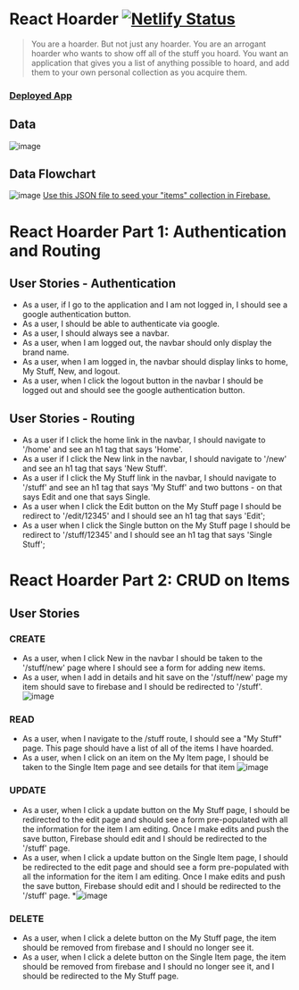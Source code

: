 # React Hoarder [![Netlify Status](https://api.netlify.com/api/v1/badges/a203a7d2-c3dd-4ef3-b199-76dbc2fb382b/deploy-status)](https://app.netlify.com/sites/squadjs-react-hoarder/deploys)


> You are a hoarder. But not just any hoarder. You are an arrogant hoarder who wants to show off all of the stuff you hoard. You want an application that gives you a list of anything possible to hoard, and add them to your own personal collection as you acquire them.

### [Deployed App](https://squadjs-react-hoarder.netlify.app)

## Data
![image](https://user-images.githubusercontent.com/86808221/139348379-3794f7f6-dd00-40f1-ae44-4f654bcd059f.png)

## Data Flowchart
![image](https://user-images.githubusercontent.com/86808221/139351620-6609248b-61bf-4bb7-98ee-34c7535ef03d.png)
[Use this JSON file to seed your "items" collection in Firebase.](./items.json)

# React Hoarder Part 1: Authentication and Routing

## User Stories - Authentication

* As a user, if I go to the application and I am not logged in, I should see a google authentication button.
* As a user, I should be able to authenticate via google.
* As a user, I should always see a navbar.
* As a user, when I am logged out, the navbar should only display the brand name.
* As a user, when I am logged in, the navbar should display links to home, My Stuff, New, and logout.
* As a user, when I click the logout button in the navbar I should be logged out and should see the google authentication button.

## User Stories - Routing
* As a user if I click the home link in the navbar, I should navigate to '/home'  and see an h1 tag that says 'Home'.
* As a user if I click the New link in the navbar, I should navigate to '/new'  and see an h1 tag that says 'New Stuff'.
* As a user if I click the My Stuff link in the navbar, I should navigate to '/stuff'  and see an h1 tag that says 'My Stuff' and two buttons - on that says Edit and one that says Single.
* As a user when I click the Edit button on the My Stuff page I should be redirect to '/edit/12345' and I should see an h1 tag that says 'Edit';
* As a user when I click the Single button on the My Stuff page I should be redirect to '/stuff/12345' and I should see an h1 tag that says 'Single Stuff';

# React Hoarder Part 2: CRUD on Items

## User Stories

### CREATE
* As a user, when I click New in the navbar I should be taken to the '/stuff/new' page where I should see a form for adding new items.
* As a user, when I add in details and hit save on the '/stuff/new' page my item should save to firebase and I should be redirected to '/stuff'.
![image](https://user-images.githubusercontent.com/86808221/139516451-cc940555-85ed-4637-8ada-f897d5b51411.png)
### READ
* As a user, when I navigate to the /stuff route, I should see a "My Stuff" page. This page should have a list of all of the items I have hoarded.
* As a user, when I click on an item on the My Item page, I should be taken to the Single Item page and see details for that item
![image](https://user-images.githubusercontent.com/86808221/139516353-8d96e5bc-3757-4069-9759-792abce1e286.png)
### UPDATE
* As a user, when I click a update button on the My Stuff page, I should be redirected to the edit page and should see a form pre-populated with all the information for the item I am editing.  Once I make edits and push the save button, Firebase should edit and I should be redirected to the '/stuff' page.
* As a user, when I click a update button on the Single Item page, I should be redirected to the edit page and should see a form pre-populated with all the information for the item I am editing.  Once I make edits and push the save button, Firebase should edit and I should be redirected to the '/stuff' page.
*![image](https://user-images.githubusercontent.com/86808221/139516399-5348995a-ed46-43da-8152-85b16a9c9a2f.png)
### DELETE
* As a user, when I click a delete button on the My Stuff page, the item should be removed from firebase and I should no longer see it.
* As a user, when I click a delete button on the Single Item page, the item should be removed from firebase and I should no longer see it, and I should be redirected to the My Stuff page.
